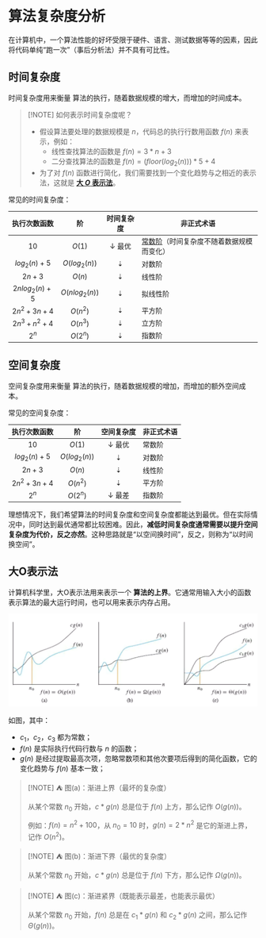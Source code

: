 # 算法复杂度分析

在计算机中，一个算法性能的好坏受限于硬件、语言、测试数据等等的因素，因此将代码单纯“跑一次”（事后分析法）并不具有可比性。



## 时间复杂度

时间复杂度用来衡量 算法的执行，随着数据规模的增大，而增加的时间成本。

> [!NOTE] 如何表示时间复杂度呢？
>
> - 假设算法要处理的数据规模是 $n$，代码总的执行行数用函数 $f(n)$ 来表示，例如：
>   - 线性查找算法的函数是 $f(n) = 3 * n + 3$
>   - 二分查找算法的函数是 $f(n) = (floor(log_2(n))) * 5 + 4$
> - 为了对 $f(n)$ 函数进行简化，我们需要找到一个变化趋势与之相近的表示法，这就是 **[大 $O$ 表示法](#大O表示法)**。

常见的时间复杂度：

|   执行次数函数   |       阶       | 时间复杂度 | 非正式术语                                                   |
| :--------------: | :------------: | :--------: | ------------------------------------------------------------ |
|       $10$       |     $O(1)$     |   ↓ 最优   | [常数阶](https://www.freecodecamp.org/chinese/news/big-o-notation/)（时间复杂度不随着数据规模而变化） |
|  $log_2(n) + 5$  | $O(log_2(n))$  |     ⇣      | 对数阶                                                       |
|     $2n + 3$     |     $O(n)$     |     ⇣      | 线性阶                                                       |
| $2nlog_2(n) + 5$ | $O(nlog_2(n))$ |     ⇣      | 拟线性阶                                                     |
| $2n^2 + 3n + 4$  |    $O(n^2)$    |     ⇣      | 平方阶                                                       |
| $2n^3 + n^2 + 4$ |    $O(n^3)$    |     ⇣      | 立方阶                                                       |
|      $2^n$       |    $O(2^n)$    |     ⇣      | 指数阶                                                       |



## 空间复杂度

空间复杂度用来衡量 算法的执行，随着数据规模的增加，而增加的额外空间成本。

常见的空间复杂度：

|  执行次数函数   |      阶       | 空间复杂度 | 非正式术语 |
| :-------------: | :-----------: | :--------: | ---------- |
|      $10$       |    $O(1)$     |   ↓ 最优   | 常数阶     |
| $log_2(n) + 5$  | $O(log_2(n))$ |     ⇣      | 对数阶     |
|    $2n + 3$     |    $O(n)$     |     ⇣      | 线性阶     |
| $2n^2 + 3n + 4$ |   $O(n^2)$    |     ⇣      | 平方阶     |
|      $2^n$      |   $O(2^n)$    |   ↓ 最差   | 指数阶     |

理想情况下，我们希望算法的时间复杂度和空间复杂度都能达到最优。但在实际情况中，同时达到最优通常都比较困难。因此，**减低时间复杂度通常需要以提升空间复杂度为代价，反之亦然**。这种思路就是“以空间换时间”，反之，则称为“以时间换空间”。



## 大O表示法

计算机科学里，大O表示法用来表示一个 **算法的上界**。它通常用输入大小的函数表示算法的最大运行时间，也可以用来表示内存占用。

![2025-10-28_22-48-56](./assets/2025-10-28_22-48-56.png)

如图，其中：

- $c_1$，$c_2$，$c_3$ 都为常数；
- $f(n)$ 是实际执行代码行数与 $n$ 的函数；
- $g(n)$ 是经过提取最高次项，忽略常数项和其他次要项后得到的简化函数，它的变化趋势与 $f(n)$ 基本一致；

> [!NOTE] ⛺ 图(a)：渐进上界（最坏的复杂度）
>
> 从某个常数 $n_0$ 开始，$c*g(n)$ 总是位于 $f(n)$ 上方，那么记作 $O(g(n))$。
>
> 例如：$f(n) = n^2 + 100$，从 $n_0 = 10$ 时，$g(n) = 2 * n^2$ 是它的渐进上界，记作 $O(n^2)$。

> [!NOTE] ⛺ 图(b)：渐进下界（最优的复杂度）
>
> 从某个常数 $n_0$ 开始，$c*g(n)$ 总是位于 $f(n)$ 下方，那么记作 $Ω(g(n))$。

> [!NOTE] ⛺ 图(c)：渐进紧界（既能表示最差，也能表示最优）
>
> 从某个常数 $n_0$ 开始，$f(n)$ 总是在 $c_1 * g(n)$ 和 $c_2 * g(n)$ 之间，那么记作 $Θ(g(n))$。

